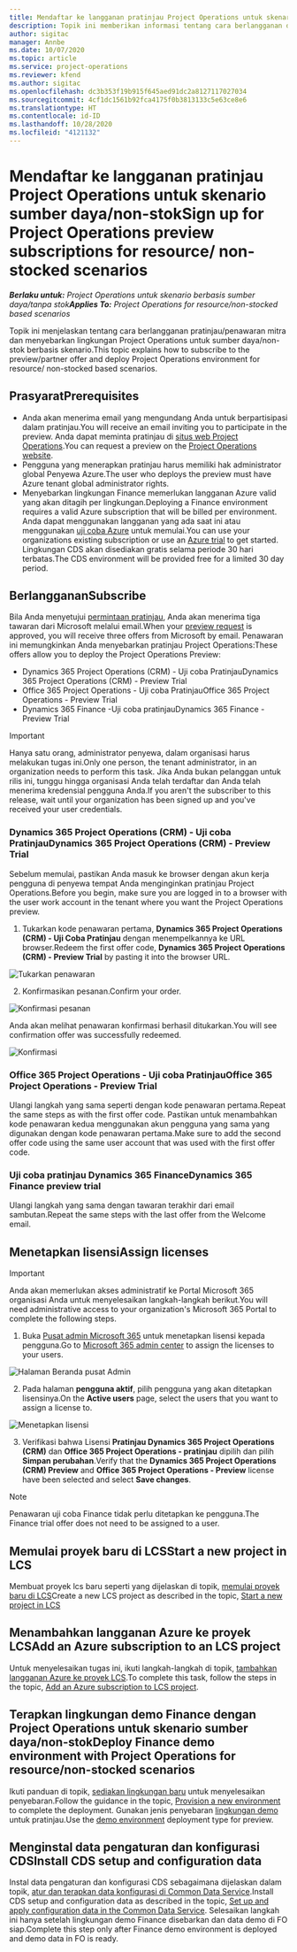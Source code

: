 ```yaml
---
title: Mendaftar ke langganan pratinjau Project Operations untuk skenario sumber daya/non-stok
description: Topik ini memberikan informasi tentang cara berlangganan dan menyebarkan Project Operations untuk skenario berbasis sumber daya/non-stok.
author: sigitac
manager: Annbe
ms.date: 10/07/2020
ms.topic: article
ms.service: project-operations
ms.reviewer: kfend
ms.author: sigitac
ms.openlocfilehash: dc3b353f19b915f645aed91dc2a8127117027034
ms.sourcegitcommit: 4cf1dc1561b92fca4175f0b3813133c5e63ce8e6
ms.translationtype: HT
ms.contentlocale: id-ID
ms.lasthandoff: 10/28/2020
ms.locfileid: "4121132"
---
```

# <a name="sign-up-for-project-operations-preview-subscriptions-for-resource-non-stocked-scenarios"></a><span data-ttu-id="d2c9b-103">Mendaftar ke langganan pratinjau Project Operations untuk skenario sumber daya/non-stok</span><span class="sxs-lookup"><span data-stu-id="d2c9b-103">Sign up for Project Operations preview subscriptions for resource/ non-stocked scenarios</span></span>

<span data-ttu-id="d2c9b-104">_**Berlaku untuk:** Project Operations untuk skenario berbasis sumber daya/tanpa stok_</span><span class="sxs-lookup"><span data-stu-id="d2c9b-104">_**Applies To:** Project Operations for resource/non-stocked based scenarios_</span></span>

<span data-ttu-id="d2c9b-105">Topik ini menjelaskan tentang cara berlangganan pratinjau/penawaran mitra dan menyebarkan lingkungan Project Operations untuk sumber daya/non-stok berbasis skenario.</span><span class="sxs-lookup"><span data-stu-id="d2c9b-105">This topic explains how to subscribe to the preview/partner offer and deploy Project Operations environment for resource/ non-stocked based scenarios.</span></span>

## <a name="prerequisites"></a><span data-ttu-id="d2c9b-106">Prasyarat</span><span class="sxs-lookup"><span data-stu-id="d2c9b-106">Prerequisites</span></span>

- <span data-ttu-id="d2c9b-107">Anda akan menerima email yang mengundang Anda untuk berpartisipasi dalam pratinjau.</span><span class="sxs-lookup"><span data-stu-id="d2c9b-107">You will receive an email inviting you to participate in the preview.</span></span> <span data-ttu-id="d2c9b-108">Anda dapat meminta pratinjau di [situs web Project Operations](https://dynamics.microsoft.com/en-us/project-operations/overview/).</span><span class="sxs-lookup"><span data-stu-id="d2c9b-108">You can request a preview on the [Project Operations website](https://dynamics.microsoft.com/en-us/project-operations/overview/).</span></span>
- <span data-ttu-id="d2c9b-109">Pengguna yang menerapkan pratinjau harus memiliki hak administrator global Penyewa Azure.</span><span class="sxs-lookup"><span data-stu-id="d2c9b-109">The user who deploys the preview must have Azure tenant global administrator rights.</span></span>
- <span data-ttu-id="d2c9b-110">Menyebarkan lingkungan Finance memerlukan langganan Azure valid yang akan ditagih per lingkungan.</span><span class="sxs-lookup"><span data-stu-id="d2c9b-110">Deploying a Finance environment requires a valid Azure subscription that will be billed per environment.</span></span> <span data-ttu-id="d2c9b-111">Anda dapat menggunakan langganan yang ada saat ini atau menggunakan [uji coba Azure](https://azure.microsoft.com/en-us/free/) untuk memulai.</span><span class="sxs-lookup"><span data-stu-id="d2c9b-111">You can use your organizations existing subscription or use an [Azure trial](https://azure.microsoft.com/en-us/free/) to get started.</span></span> <span data-ttu-id="d2c9b-112">Lingkungan CDS akan disediakan gratis selama periode 30 hari terbatas.</span><span class="sxs-lookup"><span data-stu-id="d2c9b-112">The CDS environment will be provided free for a limited 30 day period.</span></span>

## <a name="subscribe"></a><span data-ttu-id="d2c9b-113">Berlangganan</span><span class="sxs-lookup"><span data-stu-id="d2c9b-113">Subscribe</span></span>

<span data-ttu-id="d2c9b-114">Bila Anda menyetujui [permintaan pratinjau](https://forms.office.com/FormsPro/Pages/ResponsePage.aspx?id=v4j5cvGGr0GRqy180BHbR56j8lZs0FdAvwT75_WNFyxUMkRDV1NYQU5TNjE2VjhKOVBUNVg2R0s1NC4u), Anda akan menerima tiga tawaran dari Microsoft melalui email.</span><span class="sxs-lookup"><span data-stu-id="d2c9b-114">When your [preview request](https://forms.office.com/FormsPro/Pages/ResponsePage.aspx?id=v4j5cvGGr0GRqy180BHbR56j8lZs0FdAvwT75_WNFyxUMkRDV1NYQU5TNjE2VjhKOVBUNVg2R0s1NC4u) is approved, you will receive three offers from Microsoft by email.</span></span> <span data-ttu-id="d2c9b-115">Penawaran ini memungkinkan Anda menyebarkan pratinjau Project Operations:</span><span class="sxs-lookup"><span data-stu-id="d2c9b-115">These offers allow you to deploy the Project Operations Preview:</span></span>

- <span data-ttu-id="d2c9b-116">Dynamics 365 Project Operations (CRM) - Uji coba Pratinjau</span><span class="sxs-lookup"><span data-stu-id="d2c9b-116">Dynamics 365 Project Operations (CRM) - Preview Trial</span></span>
- <span data-ttu-id="d2c9b-117">Office 365 Project Operations - Uji coba Pratinjau</span><span class="sxs-lookup"><span data-stu-id="d2c9b-117">Office 365 Project Operations - Preview Trial</span></span>
- <span data-ttu-id="d2c9b-118">Dynamics 365 Finance -Uji coba pratinjau</span><span class="sxs-lookup"><span data-stu-id="d2c9b-118">Dynamics 365 Finance - Preview Trial</span></span>

> [!IMPORTANT]
> <span data-ttu-id="d2c9b-119">Hanya satu orang, administrator penyewa, dalam organisasi harus melakukan tugas ini.</span><span class="sxs-lookup"><span data-stu-id="d2c9b-119">Only one person, the tenant administrator, in an organization needs to perform this task.</span></span> <span data-ttu-id="d2c9b-120">Jika Anda bukan pelanggan untuk rilis ini, tunggu hingga organisasi Anda telah terdaftar dan Anda telah menerima kredensial pengguna Anda.</span><span class="sxs-lookup"><span data-stu-id="d2c9b-120">If you aren't the subscriber to this release, wait until your organization has been signed up and you've received your user credentials.</span></span>

### <a name="dynamics-365-project-operations-crm---preview-trial"></a><span data-ttu-id="d2c9b-121">Dynamics 365 Project Operations (CRM) - Uji coba Pratinjau</span><span class="sxs-lookup"><span data-stu-id="d2c9b-121">Dynamics 365 Project Operations (CRM) - Preview Trial</span></span> 

<span data-ttu-id="d2c9b-122">Sebelum memulai, pastikan Anda masuk ke browser dengan akun kerja pengguna di penyewa tempat Anda menginginkan pratinjau Project Operations.</span><span class="sxs-lookup"><span data-stu-id="d2c9b-122">Before you begin, make sure you are logged in to a browser with the user work account in the tenant where you want the Project Operations preview.</span></span>

1. <span data-ttu-id="d2c9b-123">Tukarkan kode penawaran pertama, **Dynamics 365 Project Operations (CRM) - Uji Coba Pratinjau** dengan menempelkannya ke URL browser.</span><span class="sxs-lookup"><span data-stu-id="d2c9b-123">Redeem the first offer code, **Dynamics 365 Project Operations (CRM) - Preview Trial** by pasting it into the browser URL.</span></span>

![Tukarkan penawaran](./media/16RedeemFirstOfferNew.png)

2. <span data-ttu-id="d2c9b-125">Konfirmasikan pesanan.</span><span class="sxs-lookup"><span data-stu-id="d2c9b-125">Confirm your order.</span></span>

![Konfirmasi pesanan](./media/17ConfirmOrderNew.png)

<span data-ttu-id="d2c9b-127">Anda akan melihat penawaran konfirmasi berhasil ditukarkan.</span><span class="sxs-lookup"><span data-stu-id="d2c9b-127">You will see confirmation offer was successfully redeemed.</span></span>

![Konfirmasi](./media/18OrderConfirmationNew.png)

### <a name="office-365-project-operations---preview-trial"></a><span data-ttu-id="d2c9b-129">Office 365 Project Operations - Uji coba Pratinjau</span><span class="sxs-lookup"><span data-stu-id="d2c9b-129">Office 365 Project Operations - Preview Trial</span></span>

<span data-ttu-id="d2c9b-130">Ulangi langkah yang sama seperti dengan kode penawaran pertama.</span><span class="sxs-lookup"><span data-stu-id="d2c9b-130">Repeat the same steps as with the first offer code.</span></span> <span data-ttu-id="d2c9b-131">Pastikan untuk menambahkan kode penawaran kedua menggunakan akun pengguna yang sama yang digunakan dengan kode penawaran pertama.</span><span class="sxs-lookup"><span data-stu-id="d2c9b-131">Make sure to add the second offer code using the same user account that was used with the first offer code.</span></span>

### <a name="dynamics-365-finance-preview-trial"></a><span data-ttu-id="d2c9b-132">Uji coba pratinjau Dynamics 365 Finance</span><span class="sxs-lookup"><span data-stu-id="d2c9b-132">Dynamics 365 Finance preview trial</span></span>

<span data-ttu-id="d2c9b-133">Ulangi langkah yang sama dengan tawaran terakhir dari email sambutan.</span><span class="sxs-lookup"><span data-stu-id="d2c9b-133">Repeat the same steps with the last offer from the Welcome email.</span></span>

## <a name="assign-licenses"></a><span data-ttu-id="d2c9b-134">Menetapkan lisensi</span><span class="sxs-lookup"><span data-stu-id="d2c9b-134">Assign licenses</span></span>

> [!IMPORTANT]
> <span data-ttu-id="d2c9b-135">Anda akan memerlukan akses administratif ke Portal Microsoft 365 organisasi Anda untuk menyelesaikan langkah-langkah berikut.</span><span class="sxs-lookup"><span data-stu-id="d2c9b-135">You will need administrative access to your organization's Microsoft 365 Portal to complete the following steps.</span></span>

1. <span data-ttu-id="d2c9b-136">Buka [Pusat admin Microsoft 365](https://portal.office.com/) untuk menetapkan lisensi kepada pengguna.</span><span class="sxs-lookup"><span data-stu-id="d2c9b-136">Go to [Microsoft 365 admin center](https://portal.office.com/) to assign the licenses to your users.</span></span>

![Halaman Beranda pusat Admin](./media/14AdminPortal.png)

2. <span data-ttu-id="d2c9b-138">Pada halaman **pengguna aktif**, pilih pengguna yang akan ditetapkan lisensinya.</span><span class="sxs-lookup"><span data-stu-id="d2c9b-138">On the **Active users** page, select the users that you want to assign a license to.</span></span>

![Menetapkan lisensi](./media/15AssignLicenses.png)

3. <span data-ttu-id="d2c9b-140">Verifikasi bahwa Lisensi **Pratinjau Dynamics 365 Project Operations (CRM)** dan **Office 365 Project Operations - pratinjau** dipilih dan pilih **Simpan perubahan**.</span><span class="sxs-lookup"><span data-stu-id="d2c9b-140">Verify that the **Dynamics 365 Project Operations (CRM) Preview** and **Office 365 Project Operations - Preview** license have been selected and select **Save changes**.</span></span>

> [!NOTE]
> <span data-ttu-id="d2c9b-141">Penawaran uji coba Finance tidak perlu ditetapkan ke pengguna.</span><span class="sxs-lookup"><span data-stu-id="d2c9b-141">The Finance trial offer does not need to be assigned to a user.</span></span>

## <a name="start-a-new-project-in-lcs"></a><span data-ttu-id="d2c9b-142">Memulai proyek baru di LCS</span><span class="sxs-lookup"><span data-stu-id="d2c9b-142">Start a new project in LCS</span></span>

<span data-ttu-id="d2c9b-143">Membuat proyek lcs baru seperti yang dijelaskan di topik, [memulai proyek baru di LCS](create-lcs-project.md)</span><span class="sxs-lookup"><span data-stu-id="d2c9b-143">Create a new LCS project as described in the topic, [Start a new project in LCS](create-lcs-project.md)</span></span>

## <a name="add-an-azure-subscription-to-an-lcs-project"></a><span data-ttu-id="d2c9b-144">Menambahkan langganan Azure ke proyek LCS</span><span class="sxs-lookup"><span data-stu-id="d2c9b-144">Add an Azure subscription to an LCS project</span></span>

<span data-ttu-id="d2c9b-145">Untuk menyelesaikan tugas ini, ikuti langkah-langkah di topik, [tambahkan langganan Azure ke proyek LCS](resource-add-azure-subscription-lcs-project.md).</span><span class="sxs-lookup"><span data-stu-id="d2c9b-145">To complete this task, follow the steps in the topic, [Add an Azure subscription to LCS project](resource-add-azure-subscription-lcs-project.md).</span></span>

## <a name="deploy-finance-demo-environment-with-project-operations-for-resourcenon-stocked-scenarios"></a><span data-ttu-id="d2c9b-146">Terapkan lingkungan demo Finance dengan Project Operations untuk skenario sumber daya/non-stok</span><span class="sxs-lookup"><span data-stu-id="d2c9b-146">Deploy Finance demo environment with Project Operations for resource/non-stocked scenarios</span></span>

<span data-ttu-id="d2c9b-147">Ikuti panduan di topik, [sediakan lingkungan baru](resource-provision-new-environment.md) untuk menyelesaikan penyebaran.</span><span class="sxs-lookup"><span data-stu-id="d2c9b-147">Follow the guidance in the topic, [Provision a new environment](resource-provision-new-environment.md) to complete the deployment.</span></span> <span data-ttu-id="d2c9b-148">Gunakan jenis penyebaran [lingkungan demo](https://docs.microsoft.com/dynamics365/fin-ops-core/dev-itpro/deployment/deploy-demo-environment) untuk pratinjau.</span><span class="sxs-lookup"><span data-stu-id="d2c9b-148">Use the [demo environment](https://docs.microsoft.com/dynamics365/fin-ops-core/dev-itpro/deployment/deploy-demo-environment) deployment type for preview.</span></span> 

## <a name="install-cds-setup-and-configuration-data"></a><span data-ttu-id="d2c9b-149">Menginstal data pengaturan dan konfigurasi CDS</span><span class="sxs-lookup"><span data-stu-id="d2c9b-149">Install CDS setup and configuration data</span></span>

<span data-ttu-id="d2c9b-150">Instal data pengaturan dan konfigurasi CDS sebagaimana dijelaskan dalam topik, [atur dan terapkan data konfigurasi di Common Data Service](resource-apply-pro-setup-config-data.md).</span><span class="sxs-lookup"><span data-stu-id="d2c9b-150">Install CDS setup and configuration data as described in the topic, [Set up and apply configuration data in the Common Data Service](resource-apply-pro-setup-config-data.md).</span></span>
<span data-ttu-id="d2c9b-151">Selesaikan langkah ini hanya setelah lingkungan demo Finance disebarkan dan data demo di FO siap.</span><span class="sxs-lookup"><span data-stu-id="d2c9b-151">Complete this step only after Finance demo environment is deployed and demo data in FO is ready.</span></span>
